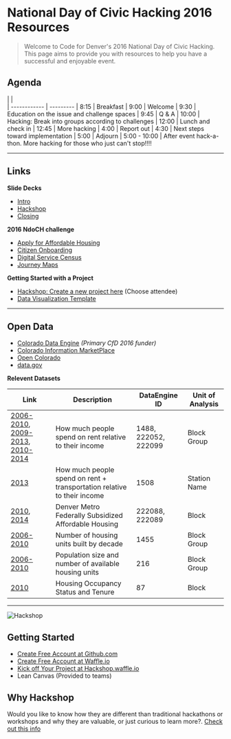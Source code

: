 # National Day of Civic Hacking 2016 Resources

> Welcome to Code for Denver's 2016 National Day of Civic Hacking. This page aims to provide you with resources to help you have a successful and enjoyable event.

## Agenda
|              |  
| ------------ | ---------
| 8:15           |  		Breakfast
| 9:00         |  		Welcome
| 9:30         | 		  Education on the issue and challenge spaces
| 9:45         | 		  Q & A
| 10:00        | 		  Hacking: Break into groups according to challenges
| 12:00        | 		  Lunch and check in
| 12:45        | 		  More hacking
| 4:00         | 		  Report out
| 4:30         | 		  Next steps toward implementation
| 5:00         | 		  Adjourn
| 5:00 - 10:00 |      After event hack-a-thon. More hacking for those who just can't stop!!!!

___

## Links

**Slide Decks**

- [Intro](https://docs.google.com/presentation/d/1pzOxyGq3yunT4cq7aESPD-X39545lq3SdqfRRuk7KP4)
- [Hackshop](https://drive.google.com/open?id=1TxiN2OGW47Tr3Q6s6L6uJbVk0jwpo72ae_94YyMTD0E)
- [Closing](https://drive.google.com/open?id=1DhwsBiq9eQFQ36-HyZliEzaAMur7DCNUKL1e6ne0sbI)

**2016 NdoCH challenge**

- [Apply for Affordable Housing](https://www.codeforamerica.org/events/national-day-2016/challenge-applying-for-subsidized-housing)
- [Citizen Onboarding](https://www.codeforamerica.org/events/national-day-2016/user-experience-teardowns)
- [Digital Service Census](https://www.codeforamerica.org/events/national-day-2016/digital-service-census)
- [Journey Maps](https://www.codeforamerica.org/events/national-day-2016/journey-maps)

**Getting Started with a Project**

- [Hackshop: Create a new project here](http://hackshop.waffle.io/) (Choose attendee)
- [Data Visualization Template](https://github.com/codefordenver/viz-template)

___

## Open Data
- [Colorado Data Engine](http://codataengine.org/) _(Primary CfD 2016 funder)_
- [Colorado Information MarketPlace](https://data.colorado.gov/)
- [Open Colorado](http://opencolorado.org/)
- [data.gov](https://catalog.data.gov)

**Relevent Datasets**

| Link | Description | DataEngine ID | Unit of Analysis
| ------------ | ---------------------- | ------------- | -----------
| [2006-2010](http://codataengine.org/find/2006-2010-acs-5-year-colorado-gross-rent-percentage-household-income-past-12-months-census-0), [2009-2013](http://codataengine.org/find/2009-2013-acs-5-year-colorado-gross-rent-percentage-household-income-past-12-months-census), [2010-2014](http://codataengine.org/find/2010-2014acs-5-year-colorado-gross-rent-percentage-household-income-past-12-months-census-block) | How much people spend on rent relative to their income | 1488, 222052, 222099 | Block Group
| [2013](http://codataengine.org/find/transportation-cost-burdens-percent-income-2013-within-half-mile-transit-zone-around-transit) | How much people spend on rent + transportation relative to their income | 1508 | Station Name
|  [2010](http://codataengine.org/find/2010-metro-denver-federally-subsidized-affordable-housing), [2014](http://codataengine.org/find/2014-metro-denver-federally-subsidized-affordable-housing) | Denver Metro Federally Subsidized Affordable Housing | 222088, 222089 | Block
| [2006-2010](http://codataengine.org/find/2006-2010-acs-5-year-colorado-number-housing-units-year-built-census-block-group) | Number of housing units built by decade | 1455 | Block Group
| [2006-2010](http://codataengine.org/find/2006-2010-acs-5-year-colorado-unweighted-sample-count-population-and-housing-units-census-block) | Population size and number of available housing units | 216 | Block Group
| [2010](http://codataengine.org/find/2010-census-block-housing-occupancy-status-and-tenure) | Housing Occupancy Status and Tenure | 87 | Block

___

![Hackshop](https://cloud.githubusercontent.com/assets/100216/9774168/b86355c8-5714-11e5-993e-395f1fb8c43c.png)

## Getting Started
- [Create Free Account at Github.com](http://github.com)
- [Create Free Account at Waffle.io](http://waffle.io)
- [Kick off Your Project at Hackshop.waffle.io](http://hackshop.waffle.io)
- Lean Canvas (Provided to teams)

## Why Hackshop
Would you like to know how they are different than traditional hackathons or workshops and why they are valuable, or just curious to learn more?. [Check out this info](https://github.com/waffleio/hackshop-playbook/blob/master/about.md)
